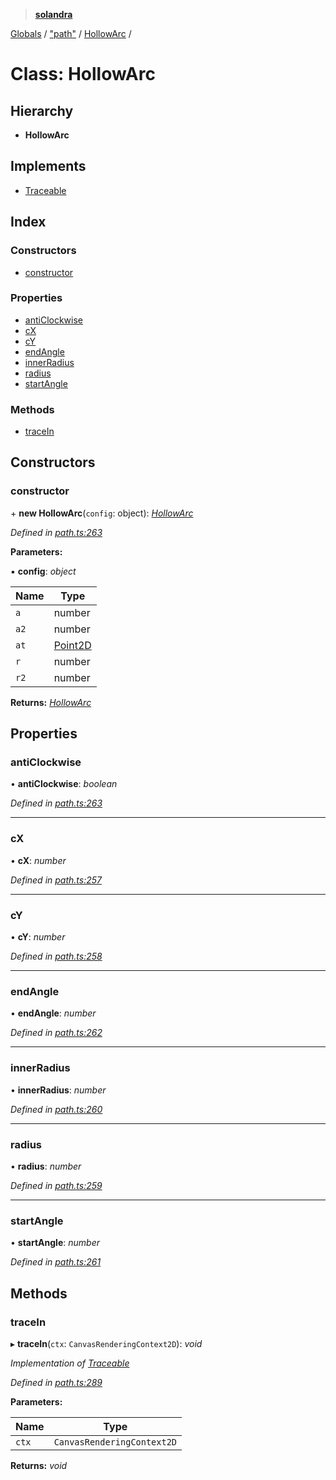 > **[solandra](../README.md)**

[Globals](../README.md) / ["path"](../modules/_path_.md) / [HollowArc](_path_.hollowarc.md) /

# Class: HollowArc

## Hierarchy

* **HollowArc**

## Implements

* [Traceable](../interfaces/_path_.traceable.md)

## Index

### Constructors

* [constructor](_path_.hollowarc.md#constructor)

### Properties

* [antiClockwise](_path_.hollowarc.md#anticlockwise)
* [cX](_path_.hollowarc.md#cx)
* [cY](_path_.hollowarc.md#cy)
* [endAngle](_path_.hollowarc.md#endangle)
* [innerRadius](_path_.hollowarc.md#innerradius)
* [radius](_path_.hollowarc.md#radius)
* [startAngle](_path_.hollowarc.md#startangle)

### Methods

* [traceIn](_path_.hollowarc.md#tracein)

## Constructors

###  constructor

\+ **new HollowArc**(`config`: object): *[HollowArc](_path_.hollowarc.md)*

*Defined in [path.ts:263](https://github.com/jamesporter/solandra/blob/18f919a/src/lib/path.ts#L263)*

**Parameters:**

▪ **config**: *object*

Name | Type |
------ | ------ |
`a` | number |
`a2` | number |
`at` | [Point2D](../modules/_types_sol_.md#point2d) |
`r` | number |
`r2` | number |

**Returns:** *[HollowArc](_path_.hollowarc.md)*

## Properties

###  antiClockwise

• **antiClockwise**: *boolean*

*Defined in [path.ts:263](https://github.com/jamesporter/solandra/blob/18f919a/src/lib/path.ts#L263)*

___

###  cX

• **cX**: *number*

*Defined in [path.ts:257](https://github.com/jamesporter/solandra/blob/18f919a/src/lib/path.ts#L257)*

___

###  cY

• **cY**: *number*

*Defined in [path.ts:258](https://github.com/jamesporter/solandra/blob/18f919a/src/lib/path.ts#L258)*

___

###  endAngle

• **endAngle**: *number*

*Defined in [path.ts:262](https://github.com/jamesporter/solandra/blob/18f919a/src/lib/path.ts#L262)*

___

###  innerRadius

• **innerRadius**: *number*

*Defined in [path.ts:260](https://github.com/jamesporter/solandra/blob/18f919a/src/lib/path.ts#L260)*

___

###  radius

• **radius**: *number*

*Defined in [path.ts:259](https://github.com/jamesporter/solandra/blob/18f919a/src/lib/path.ts#L259)*

___

###  startAngle

• **startAngle**: *number*

*Defined in [path.ts:261](https://github.com/jamesporter/solandra/blob/18f919a/src/lib/path.ts#L261)*

## Methods

###  traceIn

▸ **traceIn**(`ctx`: `CanvasRenderingContext2D`): *void*

*Implementation of [Traceable](../interfaces/_path_.traceable.md)*

*Defined in [path.ts:289](https://github.com/jamesporter/solandra/blob/18f919a/src/lib/path.ts#L289)*

**Parameters:**

Name | Type |
------ | ------ |
`ctx` | `CanvasRenderingContext2D` |

**Returns:** *void*